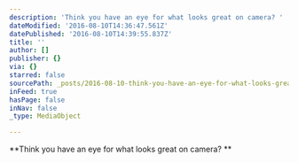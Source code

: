 ```yaml
---
description: 'Think you have an eye for what looks great on camera? '
dateModified: '2016-08-10T14:36:47.561Z'
datePublished: '2016-08-10T14:39:55.837Z'
title: ''
author: []
publisher: {}
via: {}
starred: false
sourcePath: _posts/2016-08-10-think-you-have-an-eye-for-what-looks-great-on-camera.md
inFeed: true
hasPage: false
inNav: false
_type: MediaObject

---
```

**Think you have an eye for what looks great on camera? **